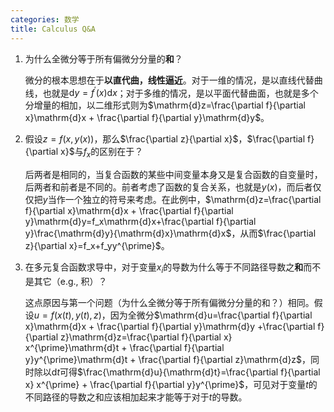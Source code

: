 ```yaml
---
categories: 数学
title: Calculus Q&A
---
```


1. 为什么全微分等于所有偏微分分量的**和**？

   微分的根本思想在于**以直代曲，线性逼近**。对于一维的情况，是以直线代替曲线，也就是$\mathrm{d}y=f^{\prime}(x)\mathrm{d}x$；对于多维的情况，是以平面代替曲面，也就是多个分增量的相加，以二维形式则为$\mathrm{d}z=\frac{\partial f}{\partial x}\mathrm{d}x + \frac{\partial f}{\partial y}\mathrm{d}y$。
   
2. 假设$z=f(x,y(x))$，那么$\frac{\partial z}{\partial x}$，$\frac{\partial f}{\partial x}$与$f_x$的区别在于？

   后两者是相同的，当复合函数的某些中间变量本身又是复合函数的自变量时，后两者和前者是不同的。前者考虑了函数的复合关系，也就是$y(x)$，而后者仅仅把$y$当作一个独立的符号来考虑。在此例中，$\mathrm{d}z=\frac{\partial f}{\partial x}\mathrm{d}x + \frac{\partial f}{\partial y}\mathrm{d}y=f_x\mathrm{d}x+\frac{\partial f}{\partial y}\frac{\mathrm{d}y}{\mathrm{d}x}\mathrm{d}x$，从而$\frac{\partial z}{\partial x}=f_x+f_yy^{\prime}$。

3. 在多元复合函数求导中，对于变量$x_i$的导数为什么等于不同路径导数之**和**而不是其它（e.g., 积）？

   这点原因与第一个问题（为什么全微分等于所有偏微分分量的和？）相同。假设$u=f(x(t),y(t),z)$，因为全微分$\mathrm{d}u=\frac{\partial f}{\partial x}\mathrm{d}x + \frac{\partial f}{\partial y}\mathrm{d}y +\frac{\partial f}{\partial z}\mathrm{d}z=\frac{\partial f}{\partial x} x^{\prime}\mathrm{d}t + \frac{\partial f}{\partial y}y^{\prime}\mathrm{d}t + \frac{\partial f}{\partial z}\mathrm{d}z$，同时除以$\mathrm{d}t$可得$\frac{\mathrm{d}u}{\mathrm{d}t}=\frac{\partial f}{\partial x} x^{\prime} + \frac{\partial f}{\partial y}y^{\prime}$，可见对于变量$t$的不同路径的导数之和应该相加起来才能等于对于$t$的导数。

   

   






